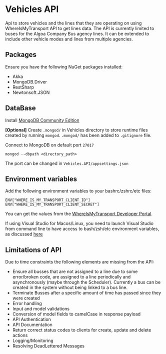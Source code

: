 ﻿# Vehicles API

Api to store vehicles and the lines that they are operating on using WhereIsMyTransport API to get lines data.
The API is currently limited to buses for the Algoa Company Bus agency lines.
It can be extended to include other vehicle modes and lines from multiple agencies. 

## Packages
Ensure you have the following NuGet packages installed:
* Akka
* MongoDB.Driver
* RestSharp
* Newtonsoft.JSON

## DataBase

Install [MongoDB Community Edition](https://docs.mongodb.com/manual/administration/install-community/)

**[Optional]** Create `.mongod/` in Vehicles directory to store runtime files created by running `mongod`.
`.mongod/` has been added to `.gitignore` file.

Connect to MongoDB on default port `27017`

```
mongod --dbpath <directory_path>

```
The port can be changed in `Vehicles.API/appsettings.json`

## Environment variables

Add the following environment variables to your bashrc/zshrc/etc files:
```
ENV["WHERE_IS_MY_TRANSPORT_CLIENT_ID"]
ENV["WHERE_IS_MY_TRANSPORT_CLIENT_SECRET"]
```
You can get the values from the [WhereIsMyTransport Developer Portal](https://developer.whereismytransport.com/clients).

If using Visual Studio for Macos/Linux, you need to launch Visual Studio from command line
to have access to bash/zsh/etc environment variables, as discussed
[here](https://docs.microsoft.com/en-us/dotnet/api/system.environment.getenvironmentvariable?view=netcore-3.1)


## Limitations of API

Due to time constraints the following elements are missing from the API:
* Ensure all busses that are not assigned to a line due to some error/broken code,
  are assigned to a line periodically and asynchronously (maybe through the Scheduler).
  Currently a bus can be created in the system without being linked to a bus line.
* Terminate Busses after a specific amount of time has passed since they were created
* Error handling
* Input and model validations
* Conversion of model fields to camelCase in response payload
* API Authentication
* API Documentation
* Return correct status codes to clients for create, update and delete actions
* Logging/Monitoring
* Resolving DeadLettered Messages

